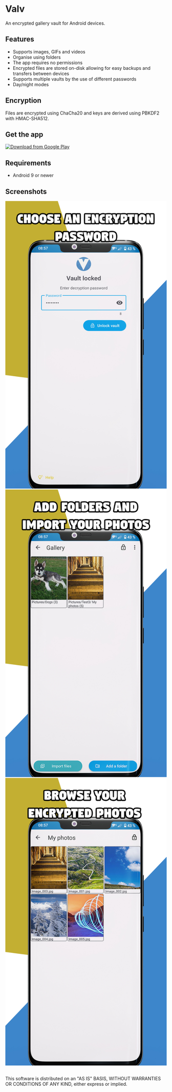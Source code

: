 # Valv
An encrypted gallery vault for Android devices.

## Features
- Supports images, GIFs and videos
- Organise using folders
- The app requires no permissions
- Encrypted files are stored on-disk allowing for easy backups and transfers between devices
- Supports multiple vaults by the use of different passwords
- Day/night modes

## Encryption
Files are encrypted using ChaCha20 and keys are derived using PBKDF2 with HMAC-SHA512.

## Get the app
[<img src="https://play.google.com/intl/en_us/badges/images/generic/en_badge_web_generic.png" 
      alt="Download from Google Play" 
      height="80">](https://play.google.com/store/apps/details?id=se.arctosoft.vault)

## Requirements
- Android 9 or newer

## Screenshots
![Locked screen](/fastlane/metadata/android/en-US/images/phoneScreenshots/1.jpg "Locked screen")
![Gallery](/fastlane/metadata/android/en-US/images/phoneScreenshots/2.jpg "Gallery")
![Gallery folder](/fastlane/metadata/android/en-US/images/phoneScreenshots/3.jpg "Gallery folder")

## 
This software is distributed on an "AS IS" BASIS, WITHOUT WARRANTIES OR CONDITIONS OF ANY KIND, either express or implied.
